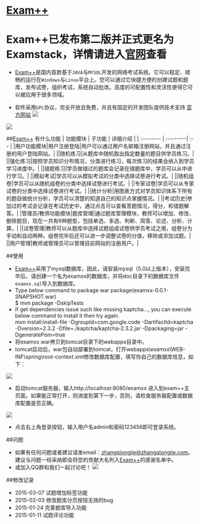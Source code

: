 

# [Exam++](http://www.examxx.net)
# Exam++已发布第二版并正式更名为Examstack，详情请进入[官网](http://www.examstack.com)查看

- [Exam++](http://www.examxx.net)是国内首款基于`JAVA`与`MYSQL`开发的网络考试系统。它可以稳定、顺畅的运行在`Windows`与`Linux`平台上。您可以通过它快捷方便的创建试题和题库，发布试卷，组织考试，系统自动批改。高度的可配置性和灵活性使得它可以被应用于很多领域。

- 软件采用`GPL`协议，完全开放且免费，并且有固定的开发团队提供技术支持
[官方网站](http://www.examxx.net)
![](http://static.oschina.net/uploads/space/2015/0129/193211_RwoW_135389.png)

![](http://static.oschina.net/uploads/space/2015/0112/104147_knZd_135389.jpg)

##[Exam++](http://www.examxx.net) 有什么功能
| 功能模块      |    子功能 | 详细介绍  |
| :-------- | :--------| :-- |
|用户功能模块|用户注册登陆|用户可以通过用户名邮箱注册网站，并且通过注册的用户登陆网站。|
||随机练习|从题库中随机取出指定数量的题目供学员练习。|
||强化练习|按照学员知识分布情况，分类进行练习，每次练习的结果会纳入到学员学习进度中。|
||错题练习|学员做错过的题库会记录在错题库中，学员可以从中进行学习。|
||模拟考试|学员可以从模拟考试的分类中选择试卷进行考试。|
||随机组卷|学员可以从随机组卷的分类中选择试卷进行考试。|
||专家试卷|学员可以从专家试卷的分类中选择试卷进行考试。|
||统计分析|用图表方式对学员知识体系下所有的题目做统计分析，学员可以清楚的知道自己的知识点掌握情况。|
||考试历史|参加过的考试会记录在考试历史中，通过点击可以查看答题情况，得分，和错题解答。|
|管理员/教师功能模块|题库管理|通过题库管理模块，教师可以增加、修改、删除题目，现在一共有6种题型，包括单选、多选、判断、简答、论述、分析、计算。|
||试卷管理|教师可以从题库中选择试题组成试卷供学员考试之用，组卷分为手动和自动两种。组卷完毕后还可以进一步调整试卷的分值，移除或添加试题。|
||用户管理|教师或管理员可以管理目前网站的注册用户。|

##使用
- [Exam++](http://www.examxx.net)采用了mysql数据库，因此，请安装mysql（5.0以上版本），安装完毕后，请创建一个名为examxx的数据库，并将doc目录下的数据库文件`examxx.sql`导入到数据库。
- Type below command to package war package(examxx-0.0.1-SNAPSHOT.war)<br/>
  $ mvn package -DskipTests
- If get dependencies issue such like missing kaptcha..., you can execute below command to install it then try again.<br/>
  mvn install:install-file -DgroupId=com.google.code -DartifactId=kaptcha -Dversion=2.3.2 -Dfile=./kaptcha/kaptcha-2.3.2.jar -Dpackaging=jar -DgeneratePom=true
- 将examxx.war拷贝到tomcat目录下的webapps目录中。
- tomcat启动后，war包自动部署到tomcat，打开webapps\examxx\WEB-INF\spring\root-context.xml修改数据库配置，填写你自己的数据库信息，如下：

![](http://git.oschina.net/ocelot/examxx/raw/master/doc/111.png)
- 启动tomcat服务器，输入http://localhost:8080/examxx 进入到exam++主页面。如果能正常打开，则进度到第下一步，否则，请检查服务器配置或数据库配置是否正确。

![](http://git.oschina.net/ocelot/examxx/raw/master/doc/222.jpg)
- 点击右上角登录按钮，输入用户名admin和密码123456即可登录系统。

##问题
- 如果有任何问题或者建议请发email：<zhangqiongjie@zhangqiongjie.com>。 建议与问题一经采纳即会将您的贡献大名列入[Exam++](http://www.examxx.net)的感谢名单中。
- 或加入QQ群和我们一起讨论吧！
[![](http://pub.idqqimg.com/wpa/images/group.png)](http://shang.qq.com/wpa/qunwpa?idkey=b365bd36df1bd42ffcf8ab7b91fb93f21841548bcda6ec721de276bae9f72e35)

##修改记录
- 2015-03-07 试题增加标签功能
- 2015-02-03 修改题库分页按钮无效的bug
- 2015-01-24 完善题库导入功能
- 2015-01-11 试题评论功能
